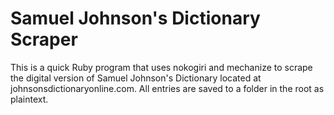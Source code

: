 # Samuel Johnson's Dictionary Scraper

This is a quick Ruby program that uses nokogiri and mechanize to scrape the digital version of Samuel Johnson's Dictionary located at johnsonsdictionaryonline.com. All entries are saved to a folder in the root as plaintext.
